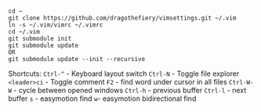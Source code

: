 ```
cd ~
git clone https://github.com/dragothefiery/vimsettings.git ~/.vim
ln -s ~/.vim/vimrc ~/.vimrc
cd ~/.vim
git submodule init
git submodule update
OR
git submodule update --init --recursive
```
Shortcuts:
`Ctrl-^` - Keyboard layout switch
`Ctrl-N` - Toggle file explorer
`<leader>ci` - Toggle comment
`F2` - find word under cursor in all files
`Ctrl-W-W` - cycle between opened windows
`Ctrl-h` - previous buffer
`Ctrl-l` - next buffer
`s` - easymotion find
`w`- easymotion bidirectional find


